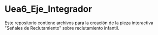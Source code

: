 # Uea6_Eje_Integrador
Este repositorio contiene archivos para la creación de la pieza interactiva "Señales de Reclutamiento" sobre reclutamiento infantil.

